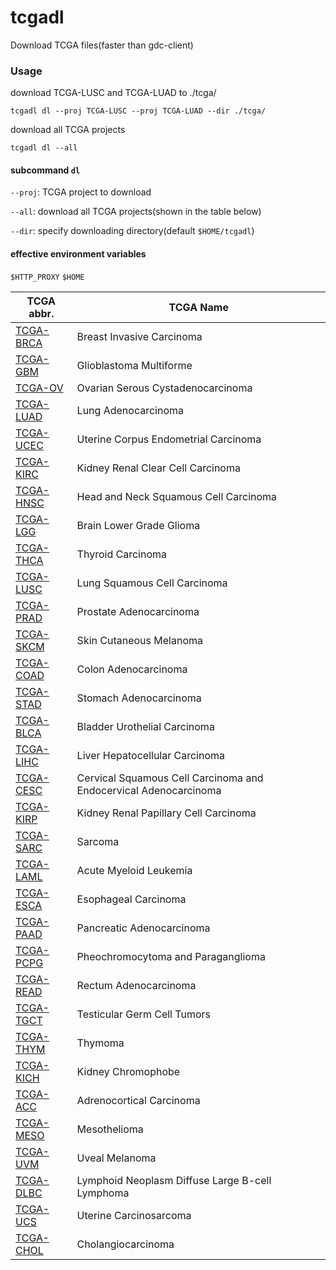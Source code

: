 # tcgadl

Download TCGA files(faster than gdc-client)

### Usage
download TCGA-LUSC and TCGA-LUAD to ./tcga/

`tcgadl dl --proj TCGA-LUSC --proj TCGA-LUAD --dir ./tcga/`

download all TCGA projects

`tcgadl dl --all`


#### subcommand `dl`
`--proj`: TCGA project to download

`--all`: download all TCGA projects(shown in the table below)

`--dir`: specify downloading directory(default `$HOME/tcgadl`)

#### effective environment variables
`$HTTP_PROXY` `$HOME`



| TCGA abbr. | TCGA Name | 
| --- | --- |
| [TCGA-BRCA](https://portal.gdc.cancer.gov/projects/TCGA-BRCA) | Breast Invasive Carcinoma |
| [TCGA-GBM](https://portal.gdc.cancer.gov/projects/TCGA-GBM) | Glioblastoma Multiforme |
| [TCGA-OV](https://portal.gdc.cancer.gov/projects/TCGA-OV) | Ovarian Serous Cystadenocarcinoma |
| [TCGA-LUAD](https://portal.gdc.cancer.gov/projects/TCGA-LUAD) | Lung Adenocarcinoma |
| [TCGA-UCEC](https://portal.gdc.cancer.gov/projects/TCGA-UCEC) | Uterine Corpus Endometrial Carcinoma |
| [TCGA-KIRC](https://portal.gdc.cancer.gov/projects/TCGA-KIRC) | Kidney Renal Clear Cell Carcinoma |
| [TCGA-HNSC](https://portal.gdc.cancer.gov/projects/TCGA-HNSC) | Head and Neck Squamous Cell Carcinoma |
| [TCGA-LGG](https://portal.gdc.cancer.gov/projects/TCGA-LGG) | Brain Lower Grade Glioma |
| [TCGA-THCA](https://portal.gdc.cancer.gov/projects/TCGA-THCA) | Thyroid Carcinoma |
| [TCGA-LUSC](https://portal.gdc.cancer.gov/projects/TCGA-LUSC) | Lung Squamous Cell Carcinoma |
| [TCGA-PRAD](https://portal.gdc.cancer.gov/projects/TCGA-PRAD) | Prostate Adenocarcinoma |
| [TCGA-SKCM](https://portal.gdc.cancer.gov/projects/TCGA-SKCM) | Skin Cutaneous Melanoma |
| [TCGA-COAD](https://portal.gdc.cancer.gov/projects/TCGA-COAD) | Colon Adenocarcinoma |
| [TCGA-STAD](https://portal.gdc.cancer.gov/projects/TCGA-STAD) | Stomach Adenocarcinoma |
| [TCGA-BLCA](https://portal.gdc.cancer.gov/projects/TCGA-BLCA) | Bladder Urothelial Carcinoma |
| [TCGA-LIHC](https://portal.gdc.cancer.gov/projects/TCGA-LIHC) | Liver Hepatocellular Carcinoma |
| [TCGA-CESC](https://portal.gdc.cancer.gov/projects/TCGA-CESC) | Cervical Squamous Cell Carcinoma and Endocervical Adenocarcinoma |
| [TCGA-KIRP](https://portal.gdc.cancer.gov/projects/TCGA-KIRP) | Kidney Renal Papillary Cell Carcinoma |
| [TCGA-SARC](https://portal.gdc.cancer.gov/projects/TCGA-SARC) | Sarcoma |
| [TCGA-LAML](https://portal.gdc.cancer.gov/projects/TCGA-LAML) | Acute Myeloid Leukemia |
| [TCGA-ESCA](https://portal.gdc.cancer.gov/projects/TCGA-ESCA) | Esophageal Carcinoma |
| [TCGA-PAAD](https://portal.gdc.cancer.gov/projects/TCGA-PAAD) | Pancreatic Adenocarcinoma |
| [TCGA-PCPG](https://portal.gdc.cancer.gov/projects/TCGA-PCPG) | Pheochromocytoma and Paraganglioma |
| [TCGA-READ](https://portal.gdc.cancer.gov/projects/TCGA-READ) | Rectum Adenocarcinoma |
| [TCGA-TGCT](https://portal.gdc.cancer.gov/projects/TCGA-TGCT) | Testicular Germ Cell Tumors |
| [TCGA-THYM](https://portal.gdc.cancer.gov/projects/TCGA-THYM) | Thymoma |
| [TCGA-KICH](https://portal.gdc.cancer.gov/projects/TCGA-KICH) | Kidney Chromophobe |
| [TCGA-ACC](https://portal.gdc.cancer.gov/projects/TCGA-ACC) | Adrenocortical Carcinoma |
| [TCGA-MESO](https://portal.gdc.cancer.gov/projects/TCGA-MESO) | Mesothelioma |
| [TCGA-UVM](https://portal.gdc.cancer.gov/projects/TCGA-UVM) | Uveal Melanoma |
| [TCGA-DLBC](https://portal.gdc.cancer.gov/projects/TCGA-DLBC) | Lymphoid Neoplasm Diffuse Large B-cell Lymphoma |
| [TCGA-UCS](https://portal.gdc.cancer.gov/projects/TCGA-UCS) | Uterine Carcinosarcoma |
| [TCGA-CHOL](https://portal.gdc.cancer.gov/projects/TCGA-CHOL) | Cholangiocarcinoma |
